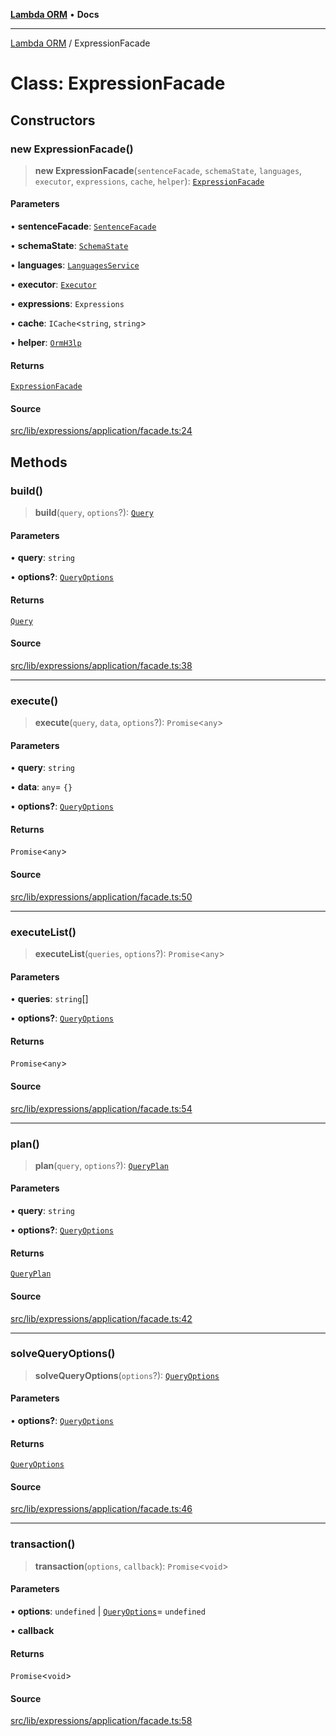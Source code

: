 [**Lambda ORM**](../README.md) • **Docs**

***

[Lambda ORM](../README.md) / ExpressionFacade

# Class: ExpressionFacade

## Constructors

### new ExpressionFacade()

> **new ExpressionFacade**(`sentenceFacade`, `schemaState`, `languages`, `executor`, `expressions`, `cache`, `helper`): [`ExpressionFacade`](ExpressionFacade.md)

#### Parameters

• **sentenceFacade**: [`SentenceFacade`](SentenceFacade.md)

• **schemaState**: [`SchemaState`](SchemaState.md)

• **languages**: [`LanguagesService`](LanguagesService.md)

• **executor**: [`Executor`](../interfaces/Executor.md)

• **expressions**: `Expressions`

• **cache**: `ICache`\<`string`, `string`\>

• **helper**: [`OrmH3lp`](OrmH3lp.md)

#### Returns

[`ExpressionFacade`](ExpressionFacade.md)

#### Source

[src/lib/expressions/application/facade.ts:24](https://github.com/lambda-orm/lambdaorm/blob/5e6305f9bd553e15fed66cee099164eb31ee9842/src/lib/expressions/application/facade.ts#L24)

## Methods

### build()

> **build**(`query`, `options`?): [`Query`](Query.md)

#### Parameters

• **query**: `string`

• **options?**: [`QueryOptions`](../interfaces/QueryOptions.md)

#### Returns

[`Query`](Query.md)

#### Source

[src/lib/expressions/application/facade.ts:38](https://github.com/lambda-orm/lambdaorm/blob/5e6305f9bd553e15fed66cee099164eb31ee9842/src/lib/expressions/application/facade.ts#L38)

***

### execute()

> **execute**(`query`, `data`, `options`?): `Promise`\<`any`\>

#### Parameters

• **query**: `string`

• **data**: `any`= `{}`

• **options?**: [`QueryOptions`](../interfaces/QueryOptions.md)

#### Returns

`Promise`\<`any`\>

#### Source

[src/lib/expressions/application/facade.ts:50](https://github.com/lambda-orm/lambdaorm/blob/5e6305f9bd553e15fed66cee099164eb31ee9842/src/lib/expressions/application/facade.ts#L50)

***

### executeList()

> **executeList**(`queries`, `options`?): `Promise`\<`any`\>

#### Parameters

• **queries**: `string`[]

• **options?**: [`QueryOptions`](../interfaces/QueryOptions.md)

#### Returns

`Promise`\<`any`\>

#### Source

[src/lib/expressions/application/facade.ts:54](https://github.com/lambda-orm/lambdaorm/blob/5e6305f9bd553e15fed66cee099164eb31ee9842/src/lib/expressions/application/facade.ts#L54)

***

### plan()

> **plan**(`query`, `options`?): [`QueryPlan`](../interfaces/QueryPlan.md)

#### Parameters

• **query**: `string`

• **options?**: [`QueryOptions`](../interfaces/QueryOptions.md)

#### Returns

[`QueryPlan`](../interfaces/QueryPlan.md)

#### Source

[src/lib/expressions/application/facade.ts:42](https://github.com/lambda-orm/lambdaorm/blob/5e6305f9bd553e15fed66cee099164eb31ee9842/src/lib/expressions/application/facade.ts#L42)

***

### solveQueryOptions()

> **solveQueryOptions**(`options`?): [`QueryOptions`](../interfaces/QueryOptions.md)

#### Parameters

• **options?**: [`QueryOptions`](../interfaces/QueryOptions.md)

#### Returns

[`QueryOptions`](../interfaces/QueryOptions.md)

#### Source

[src/lib/expressions/application/facade.ts:46](https://github.com/lambda-orm/lambdaorm/blob/5e6305f9bd553e15fed66cee099164eb31ee9842/src/lib/expressions/application/facade.ts#L46)

***

### transaction()

> **transaction**(`options`, `callback`): `Promise`\<`void`\>

#### Parameters

• **options**: `undefined` \| [`QueryOptions`](../interfaces/QueryOptions.md)= `undefined`

• **callback**

#### Returns

`Promise`\<`void`\>

#### Source

[src/lib/expressions/application/facade.ts:58](https://github.com/lambda-orm/lambdaorm/blob/5e6305f9bd553e15fed66cee099164eb31ee9842/src/lib/expressions/application/facade.ts#L58)

